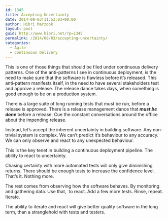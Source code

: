 ```yaml
---
id: 1345
title: Accepting Uncertainty
date: 2014-08-03T11:53:03+00:00
author: Hibri Marzook
layout: post
guid: http://www.hibri.net/?p=1345
permalink: /2014/08/03/accepting-uncertainty/
categories:
  - Agile
  - Continuous Delivery
---
```

This is one of those things that should be filed under continuous delivery patterns. One of the anti-patterns I see in continuous deployment, is the need to make sure that the software is flawless before it&#8217;s released. This anti-pattern manifests itself, in the need to have several stakeholders test and approve a release. The release dance takes days, when something is good enough to be on a production system.

There is a large suite of long running tests that must be run, before a release is approved. There is a release management dance that _**must be done**_ before a release. Cue the constant conversations around the office about the impending release.

Instead, let&#8217;s accept the inherent uncertainty in building software. Any non-trivial system is complex. We can&#8217;t predict it&#8217;s behaviour to any accuracy. We can only observe and react to any unexpected behaviour.

This is the key tenet in building a continuous deployment pipeline. The ability to react to uncertainty.

Chasing certainty with more automated tests will only give diminishing returns. There should be enough tests to increase the confidence level. That&#8217;s it. Nothing more.

The rest comes from observing how the software behaves. By monitoring and gathering data. Use that,  to react. Add a few more tests. Rinse, repeat. Iterate.

The ability to iterate and react will give better quality software in the long term, than a stranglehold with tests and testers.

&nbsp;
